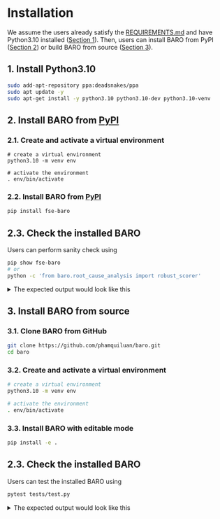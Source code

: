 # Installation

We assume the users already satisfy the [REQUIREMENTS.md](REQUIREMENTS.md) and have Python3.10 installed ([Section 1](https://github.com/phamquiluan/baro/blob/main/INSTALL.md#1-install-python310)). Then, users can install BARO from PyPI ([Section 2](https://github.com/phamquiluan/baro/blob/main/INSTALL.md#2-install-baro-from-pypi)) or build BARO from source ([Section 3](https://github.com/phamquiluan/baro/blob/main/INSTALL.md#3-install-baro-from-source)).


## 1. Install Python3.10

```bash
sudo add-apt-repository ppa:deadsnakes/ppa
sudo apt update -y
sudo apt-get install -y python3.10 python3.10-dev python3.10-venv
```

## 2. Install BARO from [PyPI](https://pypi.org/project/fse-baro)
### 2.1. Create and activate a virtual environment

```
# create a virtual environment
python3.10 -m venv env

# activate the environment
. env/bin/activate
```

### 2.2. Install BARO from [PyPI](https://pypi.org/project/fse-baro)

```bash
pip install fse-baro
```

## 2.3. Check the installed BARO

Users can perform sanity check using 
```bash
pip show fse-baro
# or 
python -c 'from baro.root_cause_analysis import robust_scorer'
```

<details>
<summary>The expected output would look like this</summary>

```bash

(ins)(env) luan@machine:~/tmp$ pip show fse-baro
Name: fse-baro
Version: 0.0.7
Summary: BARO: Robust Root Cause Analysis for Microservices via Multivariate Bayesian Online Change Point Detection
Home-page: 
Author: 
Author-email: Luan Pham <phamquiluan@gmail.com>
License: MIT License
        
        Copyright (c) 2024 Luan Pham
        
        Permission is hereby granted, free of charge, to any person obtaining a copy
        of this software and associated documentation files (the "Software"), to deal
        in the Software without restriction, including without limitation the rights
        to use, copy, modify, merge, publish, distribute, sublicense, and/or sell
        copies of the Software, and to permit persons to whom the Software is
        furnished to do so, subject to the following conditions:
        
        The above copyright notice and this permission notice shall be included in all
        copies or substantial portions of the Software.
        
        THE SOFTWARE IS PROVIDED "AS IS", WITHOUT WARRANTY OF ANY KIND, EXPRESS OR
        IMPLIED, INCLUDING BUT NOT LIMITED TO THE WARRANTIES OF MERCHANTABILITY,
        FITNESS FOR A PARTICULAR PURPOSE AND NONINFRINGEMENT. IN NO EVENT SHALL THE
        AUTHORS OR COPYRIGHT HOLDERS BE LIABLE FOR ANY CLAIM, DAMAGES OR OTHER
        LIABILITY, WHETHER IN AN ACTION OF CONTRACT, TORT OR OTHERWISE, ARISING FROM,
        OUT OF OR IN CONNECTION WITH THE SOFTWARE OR THE USE OR OTHER DEALINGS IN THE
        SOFTWARE.
        
Location: /home/luan/tmp/env/lib/python3.10/site-packages
Requires: matplotlib, numpy, pandas, pytest, requests, scikit-learn, tqdm
Required-by: 
(ins)(env) luan@machine:~/tmp$ python -c 'from baro.root_cause_analysis import robust_scorer'
(ins)(env) luan@machine:~/tmp$ 
```
</details>






## 3. Install BARO from source
### 3.1. Clone BARO from GitHub


```bash
git clone https://github.com/phamquiluan/baro.git
cd baro
```

### 3.2. Create and activate a virtual environment

```bash
# create a virtual environment
python3.10 -m venv env

# activate the environment
. env/bin/activate
```

### 3.3. Install BARO with editable mode

```bash
pip install -e .
```

## 2.3. Check the installed BARO

Users can test the installed BARO using 

```bash
pytest tests/test.py
```

<details>
<summary>The expected output would look like this</summary>

```bash

(ins)(env) luan@machine:~/ws/baro$ pytest tests/test.py 
============================================ test session starts =============================================
platform linux -- Python 3.10.13, pytest-7.4.0, pluggy-1.3.0
rootdir: /home/luan/ws/baro
collected 2 items                                                                                            

tests/test.py ..                                                                                       [100%]

============================================= 2 passed in 4.78s ==============================================
(ins)(env) luan@machine:~/ws/baro$ 

```
</details>
